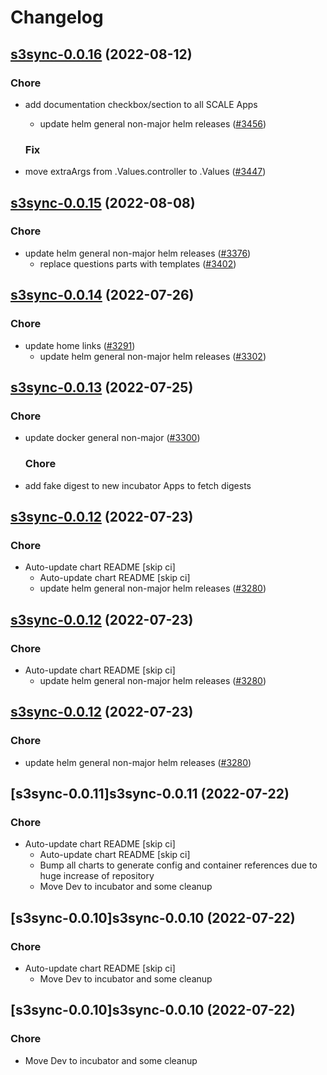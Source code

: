 # Changelog



## [s3sync-0.0.16](https://github.com/truecharts/charts/compare/s3sync-0.0.15...s3sync-0.0.16) (2022-08-12)

### Chore

- add documentation checkbox/section to all SCALE Apps
  - update helm general non-major helm releases ([#3456](https://github.com/truecharts/charts/issues/3456))

  ### Fix

- move extraArgs from .Values.controller to .Values ([#3447](https://github.com/truecharts/charts/issues/3447))




## [s3sync-0.0.15](https://github.com/truecharts/charts/compare/s3sync-0.0.14...s3sync-0.0.15) (2022-08-08)

### Chore

- update helm general non-major helm releases ([#3376](https://github.com/truecharts/charts/issues/3376))
  - replace questions parts with templates ([#3402](https://github.com/truecharts/charts/issues/3402))




## [s3sync-0.0.14](https://github.com/truecharts/apps/compare/s3sync-0.0.13...s3sync-0.0.14) (2022-07-26)

### Chore

- update home links ([#3291](https://github.com/truecharts/apps/issues/3291))
  - update helm general non-major helm releases ([#3302](https://github.com/truecharts/apps/issues/3302))




## [s3sync-0.0.13](https://github.com/truecharts/apps/compare/s3sync-0.0.12...s3sync-0.0.13) (2022-07-25)

### Chore

- update docker general non-major ([#3300](https://github.com/truecharts/apps/issues/3300))

  ### Chore

- add fake digest to new incubator Apps to fetch digests




## [s3sync-0.0.12](https://github.com/truecharts/apps/compare/s3sync-0.0.11...s3sync-0.0.12) (2022-07-23)

### Chore

- Auto-update chart README [skip ci]
  - Auto-update chart README [skip ci]
  - update helm general non-major helm releases ([#3280](https://github.com/truecharts/apps/issues/3280))




## [s3sync-0.0.12](https://github.com/truecharts/apps/compare/s3sync-0.0.11...s3sync-0.0.12) (2022-07-23)

### Chore

- Auto-update chart README [skip ci]
  - update helm general non-major helm releases ([#3280](https://github.com/truecharts/apps/issues/3280))




## [s3sync-0.0.12](https://github.com/truecharts/apps/compare/s3sync-0.0.11...s3sync-0.0.12) (2022-07-23)

### Chore

- update helm general non-major helm releases ([#3280](https://github.com/truecharts/apps/issues/3280))




## [s3sync-0.0.11]s3sync-0.0.11 (2022-07-22)

### Chore

- Auto-update chart README [skip ci]
  - Auto-update chart README [skip ci]
  - Bump all charts to generate config and container references due to huge increase of repository
  - Move Dev to incubator and some cleanup




## [s3sync-0.0.10]s3sync-0.0.10 (2022-07-22)

### Chore

- Auto-update chart README [skip ci]
  - Move Dev to incubator and some cleanup




## [s3sync-0.0.10]s3sync-0.0.10 (2022-07-22)

### Chore

- Move Dev to incubator and some cleanup
